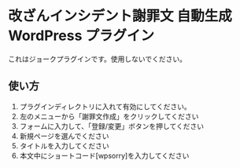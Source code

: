 改ざんインシデント謝罪文 自動生成 WordPress プラグイン
=======

これはジョークプラグインです。使用しないでください。

## 使い方

1. プラグインディレクトリに入れて有効にしてください。
2. 左のメニューから「謝罪文作成」をクリックしてください
3. フォームに入力して、「登録/変更」ボタンを押してください
4. 新規ページを選んでください
5. タイトルを入力してください
6. 本文中にショートコード[wpsorry]を入力してください